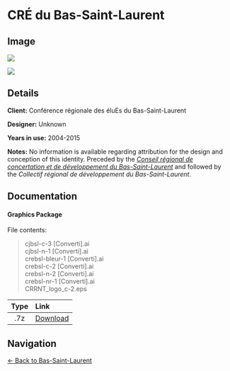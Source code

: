 # CRÉ du Bas-Saint-Laurent

## Image

![](https://f001.backblazeb2.com/b2api/v1/b2_download_file_by_id?fileId=4_z28c49eac21252eda5eb50012_f1152c62ea0ae9bc1_d20180106_m071108_c001_v0001090_t0050)

![](https://f001.backblazeb2.com/b2api/v1/b2_download_file_by_id?fileId=4_z28c49eac21252eda5eb50012_f11430403535a11a3_d20180106_m073215_c001_v0001097_t0006)

## Details

**Client:** Conférence régionale des éluEs du Bas-Saint-Laurent

**Designer:** Unknown

**Years in use:** 2004-2015

**Notes:** No information is available regarding attribution for the design and conception of this identity. Preceded by the [*Conseil régional de concertation et de développement du Bas-Saint-Laurent*](CRCD.md) and followed by the *Collectif régional de développement du Bas-Saint-Laurent*.

## Documentation

#### Graphics Package

File contents:
> cjbsl-c-3 [Converti].ai  
> cjbsl-n-1 [Converti].ai  
> crebsl-bleur-1 [Converti].ai  
> crebsl-c-2 [Converti].ai  
> crebsl-n-2 [Converti].ai  
> crebsl-nr-1 [Converti].ai  
> CRRNT_logo_c-2.eps

| Type | Link |
| :---: | :--- |
| .7z | [Download](https://f001.backblazeb2.com/b2api/v1/b2_download_file_by_id?fileId=4_z3894feac81452eca5eb50012_f102965c2b3e693fe_d20180106_m074734_c001_v0001044_t0049) |

## Navigation

[← Back to Bas-Saint-Laurent](README.md)

